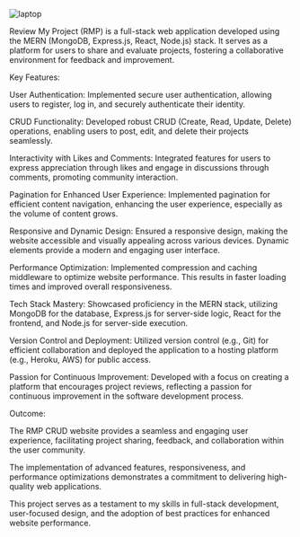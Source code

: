 
![laptop](https://github.com/Abde-T/rmp/assets/122224463/9d999e6c-9c8f-445d-b36d-c4c929072505)

Review My Project (RMP) is a full-stack web application developed using the MERN (MongoDB, Express.js, React, Node.js) stack. It serves as a platform for users to share and evaluate projects, fostering a collaborative environment for feedback and improvement.

Key Features:

User Authentication: Implemented secure user authentication, allowing users to register, log in, and securely authenticate their identity.

CRUD Functionality: Developed robust CRUD (Create, Read, Update, Delete) operations, enabling users to post, edit, and delete their projects seamlessly.

Interactivity with Likes and Comments: Integrated features for users to express appreciation through likes and engage in discussions through comments, promoting community interaction.

Pagination for Enhanced User Experience: Implemented pagination for efficient content navigation, enhancing the user experience, especially as the volume of content grows.

Responsive and Dynamic Design: Ensured a responsive design, making the website accessible and visually appealing across various devices. Dynamic elements provide a modern and engaging user interface.

Performance Optimization: Implemented compression and caching middleware to optimize website performance. This results in faster loading times and improved overall responsiveness.

Tech Stack Mastery: Showcased proficiency in the MERN stack, utilizing MongoDB for the database, Express.js for server-side logic, React for the frontend, and Node.js for server-side execution.

Version Control and Deployment: Utilized version control (e.g., Git) for efficient collaboration and deployed the application to a hosting platform (e.g., Heroku, AWS) for public access.

Passion for Continuous Improvement: Developed with a focus on creating a platform that encourages project reviews, reflecting a passion for continuous improvement in the software development process.

Outcome:

The RMP CRUD website provides a seamless and engaging user experience, facilitating project sharing, feedback, and collaboration within the user community.

The implementation of advanced features, responsiveness, and performance optimizations demonstrates a commitment to delivering high-quality web applications.

This project serves as a testament to my skills in full-stack development, user-focused design, and the adoption of best practices for enhanced website performance.